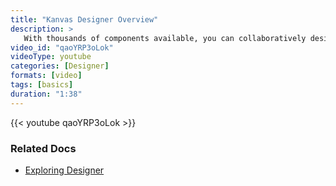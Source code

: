 ```yaml
---
title: "Kanvas Designer Overview"
description: >
   With thousands of components available, you can collaboratively design and operate your multi-cloud and cloud native infrastructure.
video_id: "qaoYRP3oLok"
videoType: youtube 
categories: [Designer]
formats: [video]
tags: [basics]
duration: "1:38"
---
```


{{< youtube qaoYRP3oLok >}}

### Related Docs

- [Exploring Designer](/kanvas/designer/)